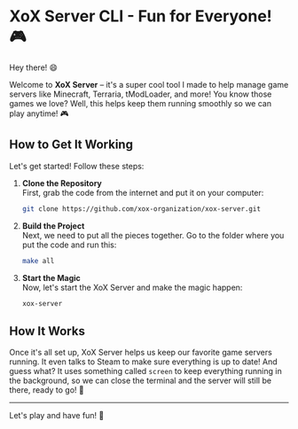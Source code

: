 # XoX Server CLI - Fun for Everyone! 🎮

Hey there! 😄

Welcome to **XoX Server** – it's a super cool tool I made to help manage game servers like Minecraft, Terraria, tModLoader, and more! You know those games we love? Well, this helps keep them running smoothly so we can play anytime! 🎮

## How to Get It Working

Let's get started! Follow these steps:

1. **Clone the Repository**  
   First, grab the code from the internet and put it on your computer:
   ```bash
   git clone https://github.com/xox-organization/xox-server.git
   ```
   
2. **Build the Project**  
   Next, we need to put all the pieces together. Go to the folder where you put the code and run this:
   ```bash
   make all
   ```
   
3. **Start the Magic**  
   Now, let's start the XoX Server and make the magic happen:
   ```bash
   xox-server
   ```

## How It Works

Once it's all set up, XoX Server helps us keep our favorite game servers running. It even talks to Steam to make sure everything is up to date! And guess what? It uses something called `screen` to keep everything running in the background, so we can close the terminal and the server will still be there, ready to go! 🎉

---

Let's play and have fun! 🎉

